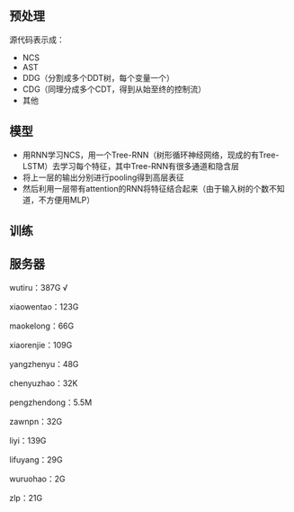 ## 预处理

源代码表示成：

- NCS
- AST
- DDG（分割成多个DDT树，每个变量一个）
- CDG（同理分成多个CDT，得到从始至终的控制流）
- 其他

## 模型

- 用RNN学习NCS，用一个Tree-RNN（树形循环神经网络，现成的有Tree-LSTM）去学习每个特征，其中Tree-RNN有很多通道和隐含层
- 将上一层的输出分别进行pooling得到高层表征
- 然后利用一层带有attention的RNN将特征结合起来（由于输入树的个数不知道，不方便用MLP）

## 训练

## 服务器

wutiru：387G √

xiaowentao：123G

maokelong：66G

xiaorenjie：109G

yangzhenyu：48G

chenyuzhao：32K

pengzhendong：5.5M

zawnpn：32G

liyi：139G

lifuyang：29G

wuruohao：2G

zlp：21G

